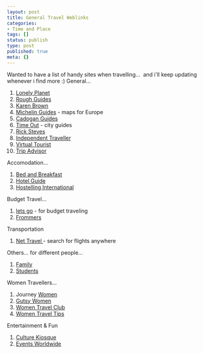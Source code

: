 ```yaml
---
layout: post
title: General Travel Weblinks
categories:
- Time and Place
tags: []
status: publish
type: post
published: true
meta: {}
---
```

Wanted to have a list of handy sites when travelling...  and i'll keep updating whenever i find more :) General...

1. [Lonely Planet](http://www.lonelyplanet.com/)
2. [Rough Guides](http://roughguides.com/)
3. [Karen Brown](http://www.karenbrown.com/)
4. [Michelin Guides](http://www.viamichelin.com/viamichelin/int/tpl/hme/MaHomePage.htm) - maps for Europe
5. [Cadogan Guides](http://cadoganguides.com/)
6. [Time Out](http://www.timeout.com/) - city guides
7. [Rick Steves](http://www.ricksteves.com/)
8. [Independent Traveller](http://www.independenttraveler.com/)
9. [Virtual Tourist](http://www.virtualtourist.com/)
10. [Trip Advisor](http://www.tripadvisor.com/)

Accomodation...
1. [Bed and Breakfast](http://www.bedandbreakfast.com/)
2. [Hotel Guide](http://www.hotelguide.com/)
3. [Hostelling International](http://hihostels.com/)

Budget Travel...
1. [lets go](http://www.letsgo.com/) - for budget traveling
2. [Frommers ](http://frommers.com/)

Transportation
1. [Net Travel ](http://nettravel.com/)- search for flights anywhere

Others... for different people...
1. [Family](http://familyadventuretravel.com/)
2. [Students](http://www.statravel.com/)

Women Travellers...
1. Journey [Women](http://journeywoman.com/)
2. [Gutsy Women](http://www.gutsywomentravel.com/)
3. [Women Travel Club](http://www.womenstravelclub.com/)
4. [Women Travel Tips](http://www.womentraveltips.com/)

Entertainment & Fun
1. [Culture Kiosque](http://culturekiosque.com/travel/#nav)
2. [Events Worldwide](http://eventsworldwide.com/)
